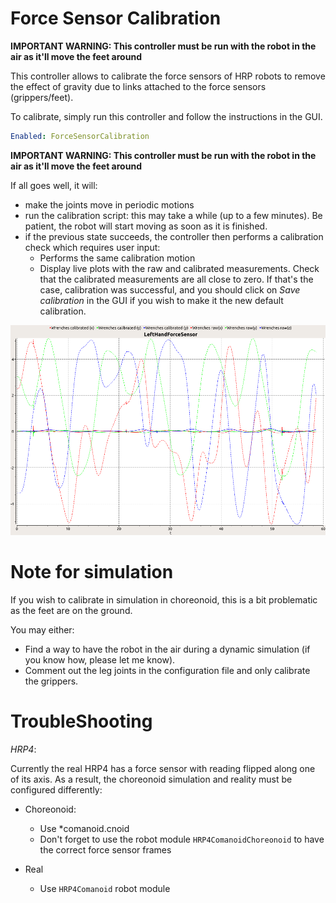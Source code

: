 Force Sensor Calibration
==

**IMPORTANT WARNING: This controller must be run with the robot in the air as it'll move the feet around**

This controller allows to calibrate the force sensors of HRP robots to remove the effect of gravity due to links attached to the force sensors (grippers/feet).

To calibrate, simply run this controller and follow the instructions in the GUI.
```yaml
Enabled: ForceSensorCalibration
```

**IMPORTANT WARNING: This controller must be run with the robot in the air as it'll move the feet around**

If all goes well, it will:
- make the joints move in periodic motions
- run the calibration script: this may take a while (up to a few minutes). Be patient, the robot will start moving as soon as it is finished.
- if the previous state succeeds, the controller then performs a calibration check which requires user input:
  - Performs the same calibration motion
  - Display live plots with the raw and calibrated measurements. Check that the calibrated measurements are all close to zero. If that's the case, calibration was successful, and you should click on *Save calibration* in the GUI if you wish to make it the new default calibration.

![Example calibration result for HRP4](doc/hrp4_calibration_example.png)


Note for simulation
==

If you wish to calibrate in simulation in choreonoid, this is a bit problematic as the feet are on the ground.

You may either:
- Find a way to have the robot in the air during a dynamic simulation (if you know how, please let me know).
- Comment out the leg joints in the configuration file and only calibrate the grippers.

TroubleShooting
==

*HRP4*:

Currently the real HRP4 has a force sensor with reading flipped along one of its axis. As a result, the choreonoid simulation and reality must be configured differently:

- Choreonoid:
  - Use *comanoid.cnoid
  - Don't forget to use the robot module `HRP4ComanoidChoreonoid` to have the correct force sensor frames 

- Real
  - Use `HRP4Comanoid` robot module
